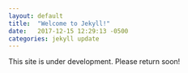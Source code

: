 ```yaml
---
layout: default
title:  "Welcome to Jekyll!"
date:   2017-12-15 12:29:13 -0500
categories: jekyll update
---
```


This site is under development. Please return soon!